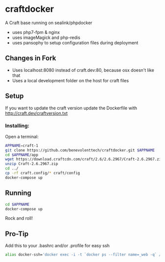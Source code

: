 # craftdocker

A Craft base running on sealink/phpdocker

*   uses php7-fpm & nginx
*   uses imageMagick and php-redis
*   uses pansophy to setup configuration files during deployment


## Changes in Fork

*   Uses localhost:8080 instead of craft.dev:80, because osx doesn't like that
*   Uses a local development folder on the host for craft files


## Setup

If you want to update the craft version update the Dockerfile with http://craft.dev/craftversion.txt

### Installing:

Open a terminal:

```bash
APPNAME=craft-1
git clone https://github.com/benevolenttech/craftdocker.git $APPNAME
cd $APPNAME/app
wget https://download.craftcdn.com/craft/2.6/2.6.2967/Craft-2.6.2967.zip
unzip Craft-2.6.2967.zip
cd ../
cp -rf craft.config/* craft/config
docker-compose up
```


## Running

```bash
cd $APPNAME
docker-compose up
```

Rock and roll!

## Pro-Tip

Add this to your .bashrc and/or .profile for easy ssh
```bash
alias docker-ssh='docker exec -i -t `docker ps --filter name=_web -q` /bin/bash'
```

